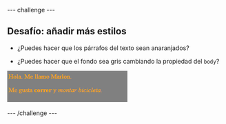 --- challenge ---

## Desafío: añadir más estilos

+ ¿Puedes hacer que los párrafos del texto sean anaranjados?

+ ¿Puedes hacer que el fondo sea gris cambiando la propiedad del `body`?

![captura de pantalla](images/birthday-more-style.png)

--- /challenge ---